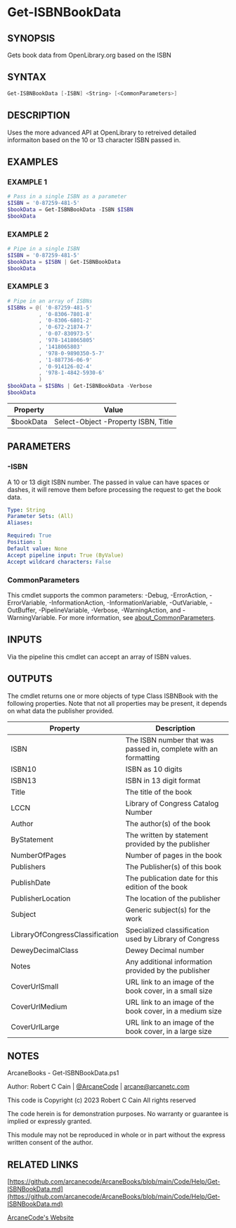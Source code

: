 # Get-ISBNBookData

## SYNOPSIS

Gets book data from OpenLibrary.org based on the ISBN

## SYNTAX

```powershell
Get-ISBNBookData [-ISBN] <String> [<CommonParameters>]
```

## DESCRIPTION

Uses the more advanced API at OpenLibrary to retreived detailed informaiton
based on the 10 or 13 character ISBN passed in.

## EXAMPLES

### EXAMPLE 1

```powershell
# Pass in a single ISBN as a parameter
$ISBN = '0-87259-481-5'
$bookData = Get-ISBNBookData -ISBN $ISBN
$bookData
```

### EXAMPLE 2

```powershell
# Pipe in a single ISBN
$ISBN = '0-87259-481-5'
$bookData = $ISBN | Get-ISBNBookData
$bookData
```

### EXAMPLE 3

```powershell
# Pipe in an array of ISBNs
$ISBNs = @( '0-87259-481-5'
          , '0-8306-7801-8'
          , '0-8306-6801-2'
          , '0-672-21874-7'
          , '0-07-830973-5'
          , '978-1418065805'
          , '1418065803'
          , '978-0-9890350-5-7'
          , '1-887736-06-9'
          , '0-914126-02-4'
          , '978-1-4842-5930-6'
          )
$bookData = $ISBNs | Get-ISBNBookData -Verbose
$bookData
```

Property | Value
| ----- | ------ |
$bookData | Select-Object -Property ISBN, Title

## PARAMETERS

### -ISBN

A 10 or 13 digit ISBN number.
The passed in value can have spaces or dashes,
it will remove them before processing the request to get the book data.

```yaml
Type: String
Parameter Sets: (All)
Aliases:

Required: True
Position: 1
Default value: None
Accept pipeline input: True (ByValue)
Accept wildcard characters: False
```

### CommonParameters

This cmdlet supports the common parameters: -Debug, -ErrorAction, -ErrorVariable, -InformationAction, -InformationVariable, -OutVariable, -OutBuffer, -PipelineVariable, -Verbose, -WarningAction, and -WarningVariable. For more information, see [about_CommonParameters](http://go.microsoft.com/fwlink/?LinkID=113216).

## INPUTS

Via the pipeline this cmdlet can accept an array of ISBN values.

## OUTPUTS

The cmdlet returns one or more objects of type Class ISBNBook with the
following properties. Note that not all properties may be present, it
depends on what data the publisher provided.

Property | Description
| ----- | ------ |
ISBN | The ISBN number that was passed in, complete with an formatting
ISBN10 | ISBN as 10 digits
ISBN13 | ISBN in 13 digit format
Title | The title of the book
LCCN | Library of Congress Catalog Number
Author | The author(s) of the book
ByStatement | The written by statement provided by the publisher
NumberOfPages | Number of pages in the book
Publishers | The Publisher(s) of this book
PublishDate | The publication date for this edition of the book
PublisherLocation | The location of the publisher
Subject | Generic subject(s) for the work
LibraryOfCongressClassification | Specialized classification used by Library of Congress
DeweyDecimalClass | Dewey Decimal number
Notes | Any additional information provided by the publisher
CoverUrlSmall | URL link to an image of the book cover, in a small size
CoverUrlMedium | URL link to an image of the book cover, in a medium size
CoverUrlLarge | URL link to an image of the book cover, in a large size

## NOTES

ArcaneBooks - Get-ISBNBookData.ps1

Author: Robert C Cain | [@ArcaneCode](https://twitter.com/arcanecode) | arcane@arcanetc.com

This code is Copyright (c) 2023 Robert C Cain All rights reserved

The code herein is for demonstration purposes.
No warranty or guarantee is implied or expressly granted.

This module may not be reproduced in whole or in part without
the express written consent of the author.

## RELATED LINKS

[https://github.com/arcanecode/ArcaneBooks/blob/main/Code/Help/Get-ISBNBookData.md](https://github.com/arcanecode/ArcaneBooks/blob/main/Code/Help/Get-ISBNBookData.md)

[ArcaneCode's Website](http://arcanecode.me)
